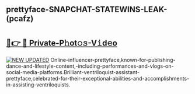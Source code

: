 ## prettyface-SNAPCHAT-STATEWINS-LEAK-(pcafz)


# <h2><a href="https://mediaupload.pro?-20M">🔗👉 🔴 Private-P𝚑ot𝚘𝚜-V𝚒d𝚎o</a></h2>

[![NEW UPDATED](https://i.imgur.com/0qMVB7G.gif)](https://mediaupload.pro?-20M)
Online-influencer-prettyface,known-for-publishing-dance-and-lifestyle-content,-including-performances-and-vlogs-on-social-media-platforms.Brilliant-ventriloquist-assistant-prettyface,celebrated-for-their-exceptional-abilities-and-accomplishments-in-assisting-ventriloquists.  